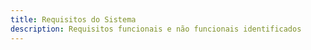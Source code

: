 ```yaml
---
title: Requisitos do Sistema
description: Requisitos funcionais e não funcionais identificados
---
```

